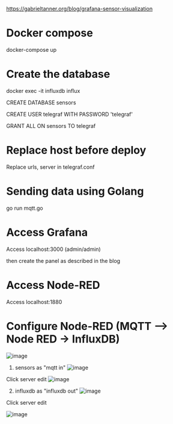 https://gabrieltanner.org/blog/grafana-sensor-visualization 

# Docker compose

docker-compose up

# Create the database

docker exec -it influxdb influx

CREATE DATABASE sensors

CREATE USER telegraf WITH PASSWORD 'telegraf'

GRANT ALL ON sensors TO telegraf

# Replace host before deploy 

Replace urls, server in telegraf.conf

# Sending data using Golang 

go run mqtt.go

# Access Grafana

Access localhost:3000 (admin/admin)
 
then create the panel as described in the blog 

# Access Node-RED

Access localhost:1880

# Configure Node-RED (MQTT --> Node RED -> InfluxDB)

![image](https://user-images.githubusercontent.com/37267523/132954934-10ae1e30-8afa-4a22-9acf-ab73c78780d4.png)

1. sensors as "mqtt in"
![image](https://user-images.githubusercontent.com/37267523/132954986-265ee42b-d6bf-4c92-8e2b-09996d9b2c9b.png)

Click server edit
![image](https://user-images.githubusercontent.com/37267523/132954993-fac9e83f-1941-4d6f-af22-c30bd09bafc2.png)

 2. influxdb as "influxdb out"
![image](https://user-images.githubusercontent.com/37267523/132955012-6d49a4ed-e3d8-44af-9bd7-16ef019fefc7.png)

Click server edit

![image](https://user-images.githubusercontent.com/37267523/132955024-7818aee9-3ab0-429f-b902-4712706002b0.png)

